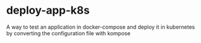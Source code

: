 # deploy-app-k8s
A way to test an application in docker-compose and deploy it in kubernetes by converting the configuration file with kompose
